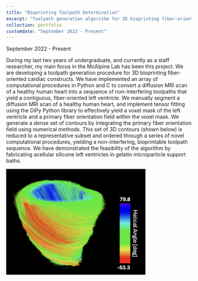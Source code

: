 ```yaml
---
title: "Bioprinting Toolpath Determination"
excerpt: "Toolpath generation algorithm for 3D bioprinting fiber-oriented cardiac constructs. The topic of my undergraduate honors thesis and my main focus as a staff researcher.<br/><img src='/images/bioprinting_portfolio_orig.png' width='50%'>"
collection: portfolio
customdate: "September 2022 - Present"
---
```


<p class="page__date"><strong><i class="fa fa-fw fa-calendar" aria-hidden="true"></i> </strong>September 2022 - Present</p>

During my last two years of undergraduate, and currently as a staff researcher, my main focus in the McAlpine Lab has been this project. We are developing a toolpath generation procedure for 3D bioprinting fiber-oriented cardiac constructs. We have implemented an array of computational procedures in Python and C to convert a diffusion MRI scan of a healthy human heart into a sequence of non-interfering toolpaths that yield a contiguous, fiber-oriented left ventricle. We manually segment a diffusion MRI scan of a healthy human heart, and implement tensor fitting using the DiPy Python library to effectively yield a voxel mask of the left ventricle and a primary fiber orientation field within the voxel mask. We generate a dense set of contours by integrating the primary fiber orientation field using numerical methods. This set of 3D contours (shown below) is reduced to a representative subset and ordered through a series of novel computational procedures, yielding a non-interfering, bioprintable toolpath sequence. We have demonstrated the feasibility of the algorithm by fabricating acellular silicone left ventricles in gelatin microparticle support baths.

<img src="/images/ventricle_ha.png" width="75%">
